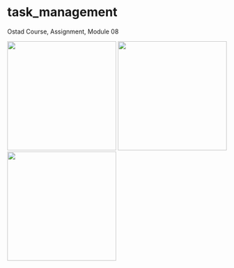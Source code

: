 # task_management

Ostad Course, Assignment, Module 08


<img src="https://github.com/nbakh16/task_management/assets/38786346/37f13e17-258e-498e-81b8-2cf380666772" width="250" />

<img src="https://github.com/nbakh16/task_management/assets/38786346/42563c67-b255-46aa-b166-6ada3e446629" width="250" />

<img src="https://github.com/nbakh16/task_management/assets/38786346/26160305-4e5b-4780-afd8-9fa49fc24700" width="250" />
